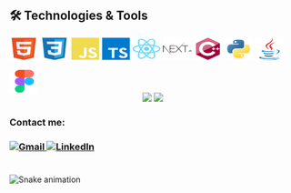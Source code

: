 

<br>
<h2>🛠 Technologies & Tools</h2>
  <div style="display: inline_block">    
    <img align="center" alt="Logo HTML" height="40" width="50" src="https://raw.githubusercontent.com/devicons/devicon/master/icons/html5/html5-original.svg">
    <img align="center" alt="Logo CSS" height="40" width="50" src="https://raw.githubusercontent.com/devicons/devicon/master/icons/css3/css3-original.svg">
    <img align="center" alt="Logo JS" height="40" width="50" src="https://raw.githubusercontent.com/devicons/devicon/master/icons/javascript/javascript-plain.svg">
    <img align="center" alt="Logo TS" height="40" width="50" src="https://raw.githubusercontent.com/devicons/devicon/master/icons/typescript/typescript-plain.svg">
    <img align="center" alt="Logo React" height="40" width="50" src="https://raw.githubusercontent.com/devicons/devicon/master/icons/react/react-original.svg">
    <img align="center" alt="Logo Next.js" height="40" width="50" src="https://raw.githubusercontent.com/devicons/devicon/master/icons/nextjs/nextjs-original-wordmark.svg">
    <img align="center" alt="Logo c++" height="40" width="50" src="https://raw.githubusercontent.com/devicons/devicon/master/icons/cplusplus/cplusplus-original.svg">
    <img align="center" alt="Logo Python" height="40" width="50" src="https://raw.githubusercontent.com/devicons/devicon/master/icons/python/python-original.svg">
    <img align="center" alt="Logo Java" height="40" width="50" src="https://raw.githubusercontent.com/devicons/devicon/master/icons/java/java-original.svg">
  </div>
  <br>
  <img align="center" alt="Logo Figma" height="40" width="50" src="https://raw.githubusercontent.com/devicons/devicon/master/icons/figma/figma-original.svg">
<br>

<div align="center">
  <img height="180em" src="https://github-readme-stats.vercel.app/api?username=LiajuX&show_icons=true&theme=dracula&include_all_commits=true&count_private=true"/>
  <img height="180em" src="https://github-readme-stats.vercel.app/api/top-langs/?username=LiajuX&layout=compact&langs_count=8&theme=dracula"/>
</div>

<h3>Contact me:<h3>
<a href="mailto:julialbritto@gmail.com" target="blank">
  <img alt="Gmail" src="https://img.shields.io/badge/-Gmail-c5392a?style=flat&logo=Gmail&logoColor=white&link=mailto:julialbritto@gmail.com">
</a>
<a href="https://www.linkedin.com/in/j%C3%BAlia-brito-b0420a208/" target="blank">
  <img alt="LinkedIn" " src="https://img.shields.io/badge/-LinkedIn-0077B5?style=flat&logo=Linkedin&logoColor=white">
</a>                                                                                                                                            
                                                                                                                                            
#

![Snake animation](https://github.com/LiajuX/LiajuX/blob/output/github-contribution-grid-snake.svg)
  
